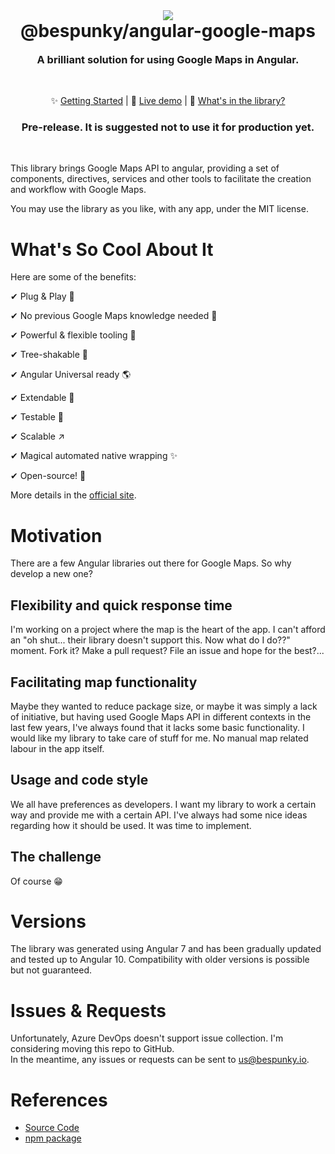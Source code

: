 <center>
    <img src="https://dev.azure.com/BeSpunky/bebdc696-fbbf-4816-9247-9d1311da59bc/_apis/git/repositories/7dc3a677-7580-42a8-b49f-b4d614beaf97/items?path=%2Fprojects%2Fdemo%2Fsrc%2Fassets%2Flogo%400.75x.png&versionDescriptor%5BversionOptions%5D=0&versionDescriptor%5BversionType%5D=0&versionDescriptor%5Bversion%5D=master&resolveLfs=true&%24format=octetStream&api-version=5.0"/>

   <h1 style="margin-top: 0">@bespunky/angular-google-maps</h1>
   <h3 style="margin-top: 0">A brilliant solution for using Google Maps in Angular.</h3>
<br/>

✨ [Getting Started](Getting-Started) | 🙌 [Live demo](https://bs-angular-ggl-maps-demo.web.app) | 🎁 [What's in the library?](/What's-Inside)
### Pre-release. It is suggested not to use it for production yet.

<br/>
</center>

This library brings Google Maps API to angular, providing a set of components, directives, services and other tools to facilitate the creation and workflow with Google Maps.

You may use the library as you like, with any app, under the MIT license.

# What's So Cool About It
Here are some of the benefits:

✔ Plug & Play 🔌

✔ No previous Google Maps knowledge needed 🤯

✔ Powerful & flexible tooling 💪

✔ Tree-shakable 🌳

✔ Angular Universal ready 🌎

✔ Extendable 🧩

✔ Testable 🧪

✔ Scalable ↗

✔ Magical automated native wrapping ✨

✔ Open-source! 🤩

More details in the [official site](https://bs-angular-ggl-maps-demo.web.app/).

# Motivation
There are a few Angular libraries out there for Google Maps. So why develop a new one?

## Flexibility and quick response time
I'm working on a project where the map is the heart of the app. I can't afford an "oh shut... their library doesn't support this. Now what do I do??" moment. Fork it? Make a pull request? File an issue and hope for the best?...

## Facilitating map functionality
Maybe they wanted to reduce package size, or maybe it was simply a lack of initiative, but having used Google Maps API in different contexts in the last few years, I've always found that it lacks some basic functionality. I would like my library to take care of stuff for me. No manual map related labour in the app itself.

## Usage and code style
We all have preferences as developers. I want my library to work a certain way and provide me with a certain API. I've always had some nice ideas regarding how it should be used. It was time to implement.

## The challenge
Of course 😁

# Versions
The library was generated using Angular 7 and has been gradually updated and tested up to Angular 10. 
Compatibility with older versions is possible but not guaranteed.

# Issues & Requests
Unfortunately, Azure DevOps doesn't support issue collection. I'm considering moving this repo to GitHub.  
In the meantime, any issues or requests can be sent to [us@bespunky.io](mailto:us@bespunky.io?subject=@bespunky/angular-google-maps).


# References
- [Source Code](https://dev.azure.com/BeSpunky/Libraries/_git/angular-google-maps)
- [npm package](https://www.npmjs.com/package/%40bespunky/angular-google-maps)
